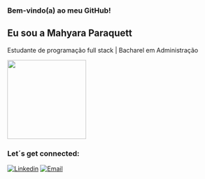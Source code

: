 ### Bem-vindo(a) ao meu GitHub!
## Eu sou a Mahyara Paraquett

Estudante de programação full stack | Bacharel em Administração

<div>
  <img height="180em" src="https://github-readme-stats.vercel.app/api?username=MahyParaquett&show_icons=true&theme=radical"/>  
</div>

### Let´s get connected:
 [![Linkedin](https://img.shields.io/badge/LinkedIn-0077B5?style=for-the-badge&logo=linkedin&logoColor=white)]([https://www.linkedin.com/in/debora-o-souza/](https://www.linkedin.com/in/mahyara-paraquett/))
[![Email](https://img.shields.io/badge/Gmail-D14836?style=for-the-badge&logo=gmail&logoColor=white)](https://criarmeulink.com.br/u/1691693259)
